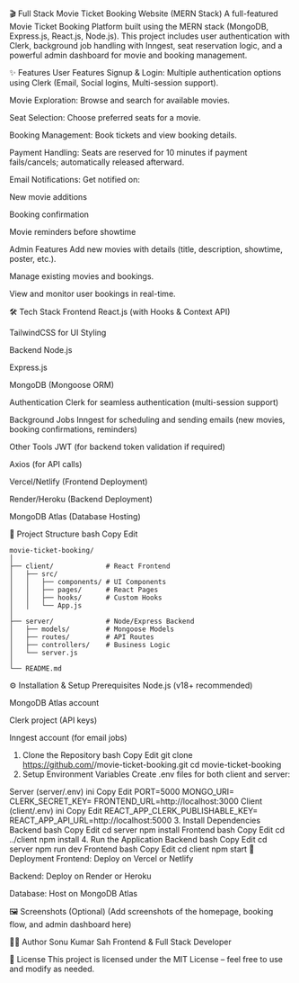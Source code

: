 🎬 Full Stack Movie Ticket Booking Website (MERN Stack)
A full-featured Movie Ticket Booking Platform built using the MERN stack (MongoDB, Express.js, React.js, Node.js).
This project includes user authentication with Clerk, background job handling with Inngest, seat reservation logic, and a powerful admin dashboard for movie and booking management.

✨ Features
User Features
Signup & Login: Multiple authentication options using Clerk (Email, Social logins, Multi-session support).

Movie Exploration: Browse and search for available movies.

Seat Selection: Choose preferred seats for a movie.

Booking Management: Book tickets and view booking details.

Payment Handling: Seats are reserved for 10 minutes if payment fails/cancels; automatically released afterward.

Email Notifications: Get notified on:

New movie additions

Booking confirmation

Movie reminders before showtime

Admin Features
Add new movies with details (title, description, showtime, poster, etc.).

Manage existing movies and bookings.

View and monitor user bookings in real-time.

🛠 Tech Stack
Frontend
React.js (with Hooks & Context API)

TailwindCSS for UI Styling

Backend
Node.js

Express.js

MongoDB (Mongoose ORM)

Authentication
Clerk for seamless authentication (multi-session support)

Background Jobs
Inngest for scheduling and sending emails (new movies, booking confirmations, reminders)

Other Tools
JWT (for backend token validation if required)

Axios (for API calls)

Vercel/Netlify (Frontend Deployment)

Render/Heroku (Backend Deployment)

MongoDB Atlas (Database Hosting)

📂 Project Structure
bash
Copy
Edit
```
movie-ticket-booking/
│
├── client/             # React Frontend
│   ├── src/
│   │   ├── components/ # UI Components
│   │   ├── pages/      # React Pages
│   │   ├── hooks/      # Custom Hooks
│   │   └── App.js
│
├── server/             # Node/Express Backend
│   ├── models/         # Mongoose Models
│   ├── routes/         # API Routes
│   ├── controllers/    # Business Logic
│   └── server.js
│
└── README.md
```
⚙️ Installation & Setup
Prerequisites
Node.js (v18+ recommended)

MongoDB Atlas account

Clerk project (API keys)

Inngest account (for email jobs)

1. Clone the Repository
bash
Copy
Edit
git clone https://github.com/<your-username>/movie-ticket-booking.git
cd movie-ticket-booking
2. Setup Environment Variables
Create .env files for both client and server:

Server (server/.env)
ini
Copy
Edit
PORT=5000
MONGO_URI=<Your MongoDB URI>
CLERK_SECRET_KEY=<Your Clerk Secret Key>
FRONTEND_URL=http://localhost:3000
Client (client/.env)
ini
Copy
Edit
REACT_APP_CLERK_PUBLISHABLE_KEY=<Your Clerk Publishable Key>
REACT_APP_API_URL=http://localhost:5000
3. Install Dependencies
Backend
bash
Copy
Edit
cd server
npm install
Frontend
bash
Copy
Edit
cd ../client
npm install
4. Run the Application
Backend
bash
Copy
Edit
cd server
npm run dev
Frontend
bash
Copy
Edit
cd client
npm start
🚀 Deployment
Frontend: Deploy on Vercel or Netlify

Backend: Deploy on Render or Heroku

Database: Host on MongoDB Atlas

🖼️ Screenshots (Optional)
(Add screenshots of the homepage, booking flow, and admin dashboard here)

🧑‍💻 Author
Sonu Kumar Sah
Frontend & Full Stack Developer


📜 License
This project is licensed under the MIT License – feel free to use and modify as needed.
